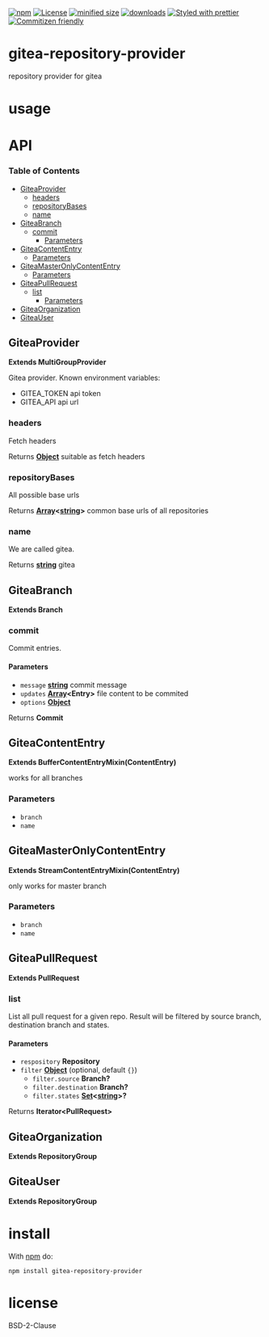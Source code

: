 [![npm](https://img.shields.io/npm/v/gitea-repository-provider.svg)](https://www.npmjs.com/package/gitea-repository-provider)
[![License](https://img.shields.io/badge/License-BSD%203--Clause-blue.svg)](https://opensource.org/licenses/BSD-3-Clause)
[![minified size](https://badgen.net/bundlephobia/min/gitea-repository-provider)](https://bundlephobia.com/result?p=gitea-repository-provider)
[![downloads](http://img.shields.io/npm/dm/gitea-repository-provider.svg?style=flat-square)](https://npmjs.org/package/gitea-repository-provider)
[![Styled with prettier](https://img.shields.io/badge/styled_with-prettier-ff69b4.svg)](https://github.com/prettier/prettier)
[![Commitizen friendly](https://img.shields.io/badge/commitizen-friendly-brightgreen.svg)](http://commitizen.github.io/cz-cli/)

# gitea-repository-provider

repository provider for gitea

# usage

# API

<!-- Generated by documentation.js. Update this documentation by updating the source code. -->

### Table of Contents

-   [GiteaProvider](#giteaprovider)
    -   [headers](#headers)
    -   [repositoryBases](#repositorybases)
    -   [name](#name)
-   [GiteaBranch](#giteabranch)
    -   [commit](#commit)
        -   [Parameters](#parameters)
-   [GiteaContentEntry](#giteacontententry)
    -   [Parameters](#parameters-1)
-   [GiteaMasterOnlyContentEntry](#giteamasteronlycontententry)
    -   [Parameters](#parameters-2)
-   [GiteaPullRequest](#giteapullrequest)
    -   [list](#list)
        -   [Parameters](#parameters-3)
-   [GiteaOrganization](#giteaorganization)
-   [GiteaUser](#giteauser)

## GiteaProvider

**Extends MultiGroupProvider**

Gitea provider.
Known environment variables:

-   GITEA_TOKEN api token
-   GITEA_API api url

### headers

Fetch headers

Returns **[Object](https://developer.mozilla.org/docs/Web/JavaScript/Reference/Global_Objects/Object)** suitable as fetch headers

### repositoryBases

All possible base urls

Returns **[Array](https://developer.mozilla.org/docs/Web/JavaScript/Reference/Global_Objects/Array)&lt;[string](https://developer.mozilla.org/docs/Web/JavaScript/Reference/Global_Objects/String)>** common base urls of all repositories

### name

We are called gitea.

Returns **[string](https://developer.mozilla.org/docs/Web/JavaScript/Reference/Global_Objects/String)** gitea

## GiteaBranch

**Extends Branch**

### commit

Commit entries.

#### Parameters

-   `message` **[string](https://developer.mozilla.org/docs/Web/JavaScript/Reference/Global_Objects/String)** commit message
-   `updates` **[Array](https://developer.mozilla.org/docs/Web/JavaScript/Reference/Global_Objects/Array)&lt;Entry>** file content to be commited
-   `options` **[Object](https://developer.mozilla.org/docs/Web/JavaScript/Reference/Global_Objects/Object)** 

Returns **Commit** 

## GiteaContentEntry

**Extends BufferContentEntryMixin(ContentEntry)**

works for all branches

### Parameters

-   `branch`  
-   `name`  

## GiteaMasterOnlyContentEntry

**Extends StreamContentEntryMixin(ContentEntry)**

only works for master branch

### Parameters

-   `branch`  
-   `name`  

## GiteaPullRequest

**Extends PullRequest**

### list

List all pull request for a given repo.
Result will be filtered by source branch, destination branch and states.

#### Parameters

-   `respository` **Repository** 
-   `filter` **[Object](https://developer.mozilla.org/docs/Web/JavaScript/Reference/Global_Objects/Object)**  (optional, default `{}`)
    -   `filter.source` **Branch?** 
    -   `filter.destination` **Branch?** 
    -   `filter.states` **[Set](https://developer.mozilla.org/docs/Web/JavaScript/Reference/Global_Objects/Set)&lt;[string](https://developer.mozilla.org/docs/Web/JavaScript/Reference/Global_Objects/String)>?** 

Returns **Iterator&lt;PullRequest>** 

## GiteaOrganization

**Extends RepositoryGroup**

## GiteaUser

**Extends RepositoryGroup**

# install

With [npm](http://npmjs.org) do:

```shell
npm install gitea-repository-provider
```

# license

BSD-2-Clause
